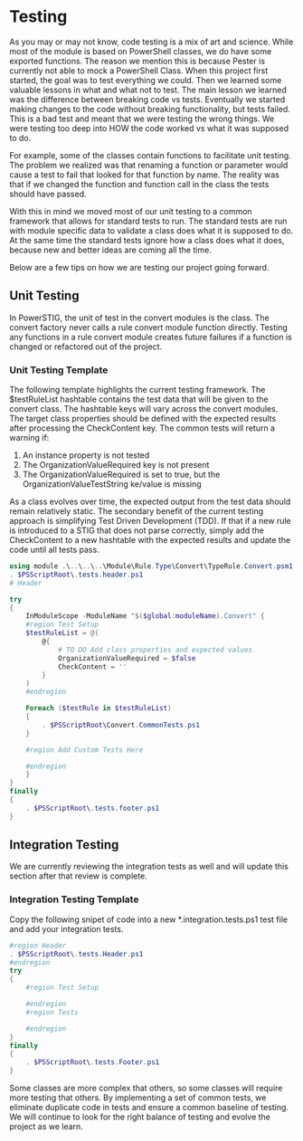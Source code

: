 # Testing

As you may or may not know, code testing is a mix of art and science.
While most of the module is based on PowerShell classes, we do have some exported functions.
The reason we mention this is because Pester is currently not able to mock a PowerShell Class.
When this project first started, the goal was to test everything we could.
Then we learned some valuable lessons in what and what not to test.
The main lesson we learned was the difference between breaking code vs tests.
Eventually we started making changes to the code without breaking functionality, but tests failed.
This is a bad test and meant that we were testing the wrong things.
We were testing too deep into HOW the code worked vs what it was supposed to do.

For example, some of the classes contain functions to facilitate unit testing.
The problem we realized was that renaming a function or parameter would cause a test to fail that looked for that function by name.
The reality was that if we changed the function and function call in the class the tests should have passed.

With this in mind we moved most of our unit testing to a common framework that allows for standard tests to run.
The standard tests are run with module specific data to validate a class does what it is supposed to do.
At the same time the standard tests ignore how a class does what it does, because new and better ideas are coming all the time.

Below are a few tips on how we are testing our project going forward.

## Unit Testing

In PowerSTIG, the unit of test in the convert modules is the class.
The convert factory never calls a rule convert module function directly.
Testing any functions in a rule convert module creates future failures if a function is changed or refactored out of the project.

### Unit Testing Template

The following template highlights the current testing framework.
The $testRuleList hashtable contains the test data that will be given to the convert class.
The hashtable keys will vary across the convert modules.
The target class properties should be defined with the expected results after processing the CheckContent key.
The common tests will return a warning if:

1. An instance property is not tested
1. The OrganizationValueRequired key is not present
1. The OrganizationValueRequired is set to true, but the OrganizationValueTestString ke/value is missing

As a class evolves over time, the expected output from the test data should remain relatively static. The secondary benefit of the current testing approach is simplifying Test Driven Development (TDD).
If that if a new rule is introduced to a STIG that does not parse correctly, simply add the CheckContent to a new hashtable with the expected results and update the code until all tests pass.

```PowerShell
using module .\..\..\..\Module\Rule.Type\Convert\TypeRule.Convert.psm1 # TO DO - Update the path to the module
. $PSScriptRoot\.tests.header.ps1
# Header

try
{
    InModuleScope -ModuleName "$($global:moduleName).Convert" {
    #region Test Setup
    $testRuleList = @(
        @{
            # TO DO Add class properties and expected values
            OrganizationValueRequired = $false
            CheckContent = ''
        }
    )
    #endregion

    Foreach ($testRule in $testRuleList)
    {
        . $PSScriptRoot\Convert.CommonTests.ps1
    }

    #region Add Custom Tests Here

    #endregion
    }
}
finally
{
    . $PSScriptRoot\.tests.footer.ps1
}
```

## Integration Testing

We are currently reviewing the integration tests as well and will update this section after that review is complete.
### Integration Testing Template

Copy the following snipet of code into a new *.integration.tests.ps1 test file and add your integration tests.

```PowerShell
#region Header
. $PSScriptRoot\.tests.Header.ps1
#endregion
try
{
    #region Test Setup

    #endregion
    #region Tests

    #endregion
}
finally
{
    . $PSScriptRoot\.tests.Footer.ps1
}
```

Some classes are more complex that others, so some classes will require more testing that others.
By implementing a set of common tests, we eliminate duplicate code in tests and ensure a common baseline of testing.
We will continue to look for the right balance of testing and evolve the project as we learn.
